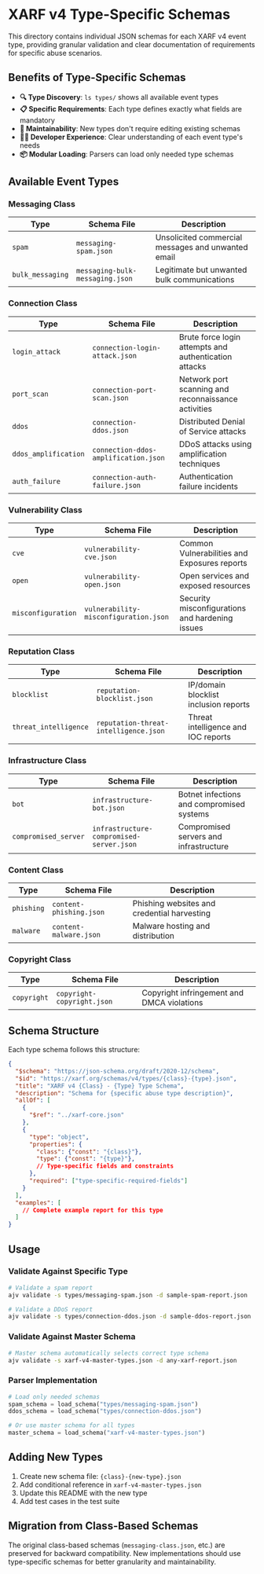 # XARF v4 Type-Specific Schemas

This directory contains individual JSON schemas for each XARF v4 event type, providing granular validation and clear documentation of requirements for specific abuse scenarios.

## Benefits of Type-Specific Schemas

- **🔍 Type Discovery**: `ls types/` shows all available event types  
- **📋 Specific Requirements**: Each type defines exactly what fields are mandatory
- **🔧 Maintainability**: New types don't require editing existing schemas
- **👨‍💻 Developer Experience**: Clear understanding of each event type's needs
- **📦 Modular Loading**: Parsers can load only needed type schemas

## Available Event Types

### Messaging Class
| Type | Schema File | Description |
|------|-------------|-------------|
| `spam` | `messaging-spam.json` | Unsolicited commercial messages and unwanted email |
| `bulk_messaging` | `messaging-bulk-messaging.json` | Legitimate but unwanted bulk communications |

### Connection Class  
| Type | Schema File | Description |
|------|-------------|-------------|
| `login_attack` | `connection-login-attack.json` | Brute force login attempts and authentication attacks |
| `port_scan` | `connection-port-scan.json` | Network port scanning and reconnaissance activities |
| `ddos` | `connection-ddos.json` | Distributed Denial of Service attacks |
| `ddos_amplification` | `connection-ddos-amplification.json` | DDoS attacks using amplification techniques |
| `auth_failure` | `connection-auth-failure.json` | Authentication failure incidents |

### Vulnerability Class
| Type | Schema File | Description |
|------|-------------|-------------|
| `cve` | `vulnerability-cve.json` | Common Vulnerabilities and Exposures reports |
| `open` | `vulnerability-open.json` | Open services and exposed resources |
| `misconfiguration` | `vulnerability-misconfiguration.json` | Security misconfigurations and hardening issues |

### Reputation Class
| Type | Schema File | Description |
|------|-------------|-------------|
| `blocklist` | `reputation-blocklist.json` | IP/domain blocklist inclusion reports |
| `threat_intelligence` | `reputation-threat-intelligence.json` | Threat intelligence and IOC reports |

### Infrastructure Class
| Type | Schema File | Description |
|------|-------------|-------------|
| `bot` | `infrastructure-bot.json` | Botnet infections and compromised systems |
| `compromised_server` | `infrastructure-compromised-server.json` | Compromised servers and infrastructure |

### Content Class
| Type | Schema File | Description |
|------|-------------|-------------|
| `phishing` | `content-phishing.json` | Phishing websites and credential harvesting |
| `malware` | `content-malware.json` | Malware hosting and distribution |

### Copyright Class
| Type | Schema File | Description |
|------|-------------|-------------|
| `copyright` | `copyright-copyright.json` | Copyright infringement and DMCA violations |

## Schema Structure

Each type schema follows this structure:

```json
{
  "$schema": "https://json-schema.org/draft/2020-12/schema",
  "$id": "https://xarf.org/schemas/v4/types/{class}-{type}.json",
  "title": "XARF v4 {Class} - {Type} Type Schema",
  "description": "Schema for {specific abuse type description}",
  "allOf": [
    {
      "$ref": "../xarf-core.json"
    },
    {
      "type": "object",
      "properties": {
        "class": {"const": "{class}"},
        "type": {"const": "{type}"},
        // Type-specific fields and constraints
      },
      "required": ["type-specific-required-fields"]
    }
  ],
  "examples": [
    // Complete example report for this type
  ]
}
```

## Usage

### Validate Against Specific Type
```bash
# Validate a spam report
ajv validate -s types/messaging-spam.json -d sample-spam-report.json

# Validate a DDoS report  
ajv validate -s types/connection-ddos.json -d sample-ddos-report.json
```

### Validate Against Master Schema
```bash
# Master schema automatically selects correct type schema
ajv validate -s xarf-v4-master-types.json -d any-xarf-report.json
```

### Parser Implementation
```python
# Load only needed schemas
spam_schema = load_schema("types/messaging-spam.json")  
ddos_schema = load_schema("types/connection-ddos.json")

# Or use master schema for all types
master_schema = load_schema("xarf-v4-master-types.json")
```

## Adding New Types

1. Create new schema file: `{class}-{new-type}.json`
2. Add conditional reference in `xarf-v4-master-types.json`
3. Update this README with the new type
4. Add test cases in the test suite

## Migration from Class-Based Schemas

The original class-based schemas (`messaging-class.json`, etc.) are preserved for backward compatibility. New implementations should use type-specific schemas for better granularity and maintainability.